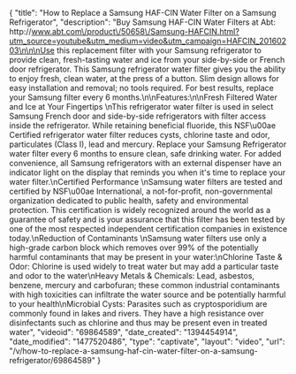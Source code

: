 {
    "title": "How to Replace a Samsung HAF-CIN Water Filter on a Samsung Refrigerator",
    "description": "Buy Samsung HAF-CIN Water Filters at Abt: http:\/\/www.abt.com\/product\/50658\/Samsung-HAFCIN.html?utm_source=youtube&utm_medium=video&utm_campaign=HAFCIN_20160203\n\n\nUse this replacement filter with your Samsung refrigerator to provide clean, fresh-tasting water and ice from your side-by-side or French door refrigerator. This Samsung refrigerator water filter gives you the ability to enjoy fresh, clean water, at the press of a button. Slim design allows for easy installation and removal; no tools required. For best results, replace your Samsung filter every 6 months.\n\nFeatures:\n\nFresh Filtered Water and Ice at Your Fingertips \nThis refrigerator water filter is used in select Samsung French door and side-by-side refrigerators with filter access inside the refrigerator. While retaining beneficial fluoride, this NSF\u00ae Certified refrigerator water filter reduces cysts, chlorine taste and odor, particulates (Class I), lead and mercury. Replace your Samsung Refrigerator water filter every 6 months to ensure clean, safe drinking water. For added convenience, all Samsung refrigerators with an external dispenser have an indicator light on the display that reminds you when it's time to replace your water filter.\nCertified Performance \nSamsung water filters are tested and certified by NSF\u00ae International, a not-for-profit, non-governmental organization dedicated to public health, safety and environmental protection. This certification is widely recognized around the world as a guarantee of safety and is your assurance that this filter has been tested by one of the most respected independent certification companies in existence today.\nReduction of Contaminants \nSamsung water filters use only a high-grade carbon block which removes over 99% of the potentially harmful contaminants that may be present in your water:\nChlorine Taste & Odor: Chlorine is used widely to treat water but may add a particular taste and odor to the water\nHeavy Metals & Chemicals: Lead, asbestos, benzene, mercury and carbofuran; these common industrial contaminants with high toxicities can infiltrate the water source and be potentially harmful to your health\nMicrobial Cysts: Parasites such as cryptosporidium are commonly found in lakes and rivers. They have a high resistance over disinfectants such as chlorine and thus may be present even in treated water",
    "videoid": "69864589",
    "date_created": "1394454914",
    "date_modified": "1477520486",
    "type": "captivate",
    "layout": "video",
    "url": "\/v\/how-to-replace-a-samsung-haf-cin-water-filter-on-a-samsung-refrigerator\/69864589"
}